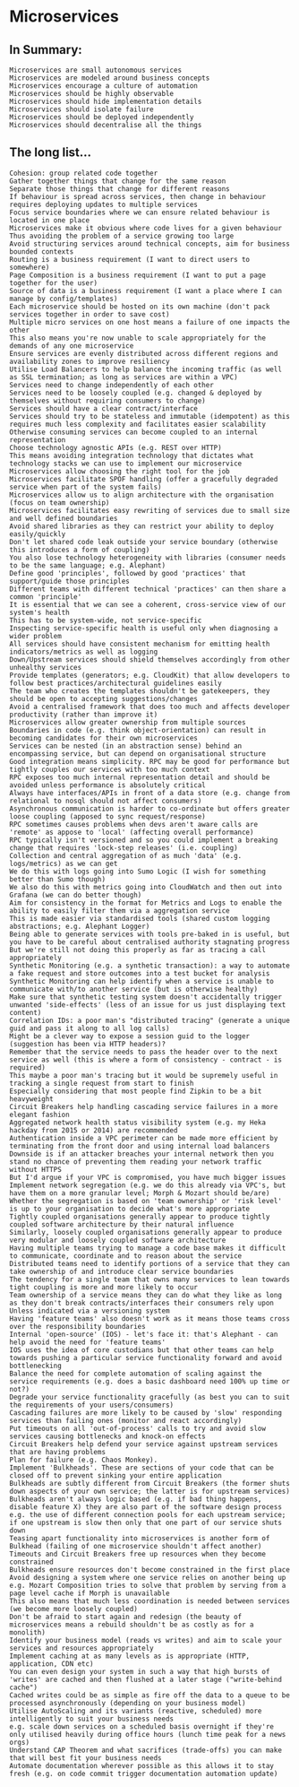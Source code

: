 # Microservices

## In Summary:

    Microservices are small autonomous services
    Microservices are modeled around business concepts
    Microservices encourage a culture of automation
    Microservices should be highly observable
    Microservices should hide implementation details
    Microservices should isolate failure
    Microservices should be deployed independently
    Microservices should decentralise all the things

## The long list...

    Cohesion: group related code together
    Gather together things that change for the same reason
    Separate those things that change for different reasons
    If behaviour is spread across services, then change in behaviour requires deploying updates to multiple services
    Focus service boundaries where we can ensure related behaviour is located in one place
    Microservices make it obvious where code lives for a given behaviour
    Thus avoiding the problem of a service growing too large
    Avoid structuring services around technical concepts, aim for business bounded contexts
    Routing is a business requirement (I want to direct users to somewhere)
    Page Composition is a business requirement (I want to put a page together for the user)
    Source of data is a business requirement (I want a place where I can manage by config/templates)
    Each microservice should be hosted on its own machine (don't pack services together in order to save cost)
    Multiple micro services on one host means a failure of one impacts the other
    This also means you're now unable to scale appropriately for the demands of any one microservice
    Ensure services are evenly distributed across different regions and availability zones to improve resiliency
    Utilise Load Balancers to help balance the incoming traffic (as well as SSL termination; as long as services are within a VPC)
    Services need to change independently of each other
    Services need to be loosely coupled (e.g. changed & deployed by themselves without requiring consumers to change)
    Services should have a clear contract/interface
    Services should try to be stateless and immutable (idempotent) as this requires much less complexity and facilitates easier scalability
    Otherwise consuming services can become coupled to an internal representation
    Choose technology agnostic APIs (e.g. REST over HTTP)
    This means avoiding integration technology that dictates what technology stacks we can use to implement our microservice
    Microservices allow choosing the right tool for the job
    Microservices facilitate SPOF handling (offer a gracefully degraded service when part of the system fails)
    Microservices allow us to align architecture with the organisation (focus on team ownership)
    Microservices facilitates easy rewriting of services due to small size and well defined boundaries
    Avoid shared libraries as they can restrict your ability to deploy easily/quickly
    Don't let shared code leak outside your service boundary (otherwise this introduces a form of coupling)
    You also lose technology heterogeneity with libraries (consumer needs to be the same language; e.g. Alephant)
    Define good 'principles', followed by good 'practices' that support/guide those principles
    Different teams with different technical 'practices' can then share a common 'principle'
    It is essential that we can see a coherent, cross-service view of our system's health
    This has to be system-wide, not service-specific
    Inspecting service-specific health is useful only when diagnosing a wider problem
    All services should have consistent mechanism for emitting health indicators/metrics as well as logging
    Down/Upstream services should shield themselves accordingly from other unhealthy services
    Provide templates (generators; e.g. CloudKit) that allow developers to follow best practices/architectural guidelines easily
    The team who creates the templates shouldn't be gatekeepers, they should be open to accepting suggestions/changes
    Avoid a centralised framework that does too much and affects developer productivity (rather than improve it)
    Microservices allow greater ownership from multiple sources
    Boundaries in code (e.g. think object-orientation) can result in becoming candidates for their own microservices
    Services can be nested (in an abstraction sense) behind an encompassing service, but can depend on organisational structure
    Good integration means simplicity. RPC may be good for performance but tightly couples our services with too much context
    RPC exposes too much internal representation detail and should be avoided unless performance is absolutely critical
    Always have interfaces/APIs in front of a data store (e.g. change from relational to nosql should not affect consumers)
    Asynchronous communication is harder to co-ordinate but offers greater loose coupling (apposed to sync request/response)
    RPC sometimes causes problems when devs aren't aware calls are 'remote' as appose to 'local' (affecting overall performance)
    RPC typically isn't versioned and so you could implement a breaking change that requires 'lock-step releases' (i.e. coupling)
    Collection and central aggregation of as much 'data' (e.g. logs/metrics) as we can get
    We do this with logs going into Sumo Logic (I wish for something better than Sumo though)
    We also do this with metrics going into CloudWatch and then out into Grafana (we can do better though)
    Aim for consistency in the format for Metrics and Logs to enable the ability to easily filter them via a aggregation service
    This is made easier via standardised tools (shared custom logging abstractions; e.g. Alephant Logger)
    Being able to generate services with tools pre-baked in is useful, but you have to be careful about centralised authority stagnating progress
    But we're still not doing this properly as far as tracing a call appropriately
    Synthetic Monitoring (e.g. a synthetic transaction): a way to automate a fake request and store outcomes into a test bucket for analysis
    Synthetic Monitoring can help identify when a service is unable to communicate with/to another service (but is otherwise healthy)
    Make sure that synthetic testing system doesn't accidentally trigger unwanted 'side-effects' (less of an issue for us just displaying text content)
    Correlation IDs: a poor man's "distributed tracing" (generate a unique guid and pass it along to all log calls)
    Might be a clever way to expose a session guid to the logger (suggestion has been via HTTP headers)?
    Remember that the service needs to pass the header over to the next service as well (this is where a form of consistency - contract - is required)
    This maybe a poor man's tracing but it would be supremely useful in tracking a single request from start to finish
    Especially considering that most people find Zipkin to be a bit heavyweight
    Circuit Breakers help handling cascading service failures in a more elegant fashion
    Aggregated network health status visibility system (e.g. my Heka hackday from 2015 or 2014) are recommended
    Authentication inside a VPC perimeter can be made more efficient by terminating from the front door and using internal load balancers
    Downside is if an attacker breaches your internal network then you stand no chance of preventing them reading your network traffic without HTTPS
    But I'd argue if your VPC is compromised, you have much bigger issues
    Implement network segregation (e.g. we do this already via VPC's, but have them on a more granular level; Morph & Mozart should be/are)
    Whether the segregation is based on 'team ownership' or 'risk level' is up to your organisation to decide what's more appropriate
    Tightly coupled organisations generally appear to produce tightly coupled software architecture by their natural influence
    Similarly, loosely coupled organisations generally appear to produce very modular and loosely coupled software architecture
    Having multiple teams trying to manage a code base makes it difficult to communicate, coordinate and to reason about the service
    Distributed teams need to identify portions of a service that they can take ownership of and introduce clear service boundaries
    The tendency for a single team that owns many services to lean towards tight coupling is more and more likely to occur
    Team ownership of a service means they can do what they like as long as they don't break contracts/interfaces their consumers rely upon
    Unless indicated via a versioning system
    Having 'feature teams' also doesn't work as it means those teams cross over the responsibility boundaries
    Internal 'open-source' (IOS) - let's face it: that's Alephant - can help avoid the need for 'feature teams'
    IOS uses the idea of core custodians but that other teams can help towards pushing a particular service functionality forward and avoid bottlenecking
    Balance the need for complete automation of scaling against the service requirements (e.g. does a basic dashboard need 100% up time or not?)
    Degrade your service functionality gracefully (as best you can to suit the requirements of your users/consumers)
    Cascading failures are more likely to be caused by 'slow' responding services than failing ones (monitor and react accordingly)
    Put timeouts on all 'out-of-process' calls to try and avoid slow services causing bottlenecks and knock-on effects
    Circuit Breakers help defend your service against upstream services that are having problems
    Plan for failure (e.g. Chaos Monkey).
    Implement 'Bulkheads'. These are sections of your code that can be closed off to prevent sinking your entire application
    Bulkheads are subtly different from Circuit Breakers (the former shuts down aspects of your own service; the latter is for upstream services)
    Bulkheads aren't always logic based (e.g. if bad thing happens, disable feature X) they are also part of the software design process
    e.g. the use of different connection pools for each upstream service; if one upstream is slow then only that one part of our service shuts down
    Teasing apart functionality into microservices is another form of Bulkhead (failing of one microservice shouldn't affect another)
    Timeouts and Circuit Breakers free up resources when they become constrained
    Bulkheads ensure resources don't become constrained in the first place
    Avoid designing a system where one service relies on another being up
    e.g. Mozart Composition tries to solve that problem by serving from a page level cache if Morph is unavailable
    This also means that much less coordination is needed between services (we become more loosely coupled)
    Don't be afraid to start again and redesign (the beauty of microservices means a rebuild shouldn't be as costly as for a monolith)
    Identify your business model (reads vs writes) and aim to scale your services and resources appropriately
    Implement caching at as many levels as is appropriate (HTTP, application, CDN etc)
    You can even design your system in such a way that high bursts of 'writes' are cached and then flushed at a later stage ("write-behind cache")
    Cached writes could be as simple as fire off the data to a queue to be processed asynchronously (depending on your business model)
    Utilise AutoScaling and its variants (reactive, scheduled) more intelligently to suit your business needs
    e.g. scale down services on a scheduled basis overnight if they're only utilised heavily during office hours (lunch time peak for a news orgs)
    Understand CAP Theorem and what sacrifices (trade-offs) you can make that will best fit your business needs
    Automate documentation wherever possible as this allows it to stay fresh (e.g. on code commit trigger documentation automation update)

